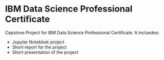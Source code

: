 # IBM Data Science Professional Certificate
Capstone Project for IBM Data Science Professional Certificate. It incluedes:
- Jupyter Notebbok project
- Short report for the project
- Short presentation of the project
